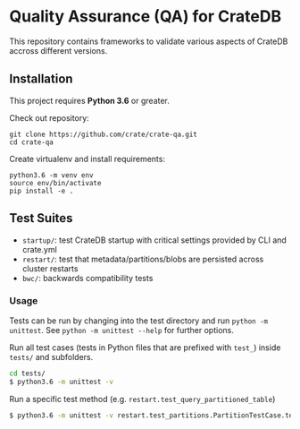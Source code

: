 # Quality Assurance (QA) for CrateDB

This repository contains frameworks to validate various aspects of CrateDB
accross different versions.

## Installation

This project requires **Python 3.6** or greater.

Check out repository:

```
git clone https://github.com/crate/crate-qa.git
cd crate-qa
```

Create virtualenv and install requirements:

```
python3.6 -m venv env
source env/bin/activate
pip install -e .
```

## Test Suites

* `startup/`: test CrateDB startup with critical settings provided by CLI and crate.yml
* `restart/`: test that metadata/partitions/blobs are persisted across cluster restarts
* `bwc/`: backwards compatibility tests

### Usage

Tests can be run by changing into the test directory and run `python -m
unittest`. See `python -m unittest --help` for further options.

Run all test cases (tests in Python files that are prefixed with `test_`)
inside `tests/` and subfolders.

```bash
cd tests/
$ python3.6 -m unittest -v
```

Run a specific test method (e.g. `restart.test_query_partitioned_table`)

```bash
$ python3.6 -m unittest -v restart.test_partitions.PartitionTestCase.test_query_partitioned_table
```
